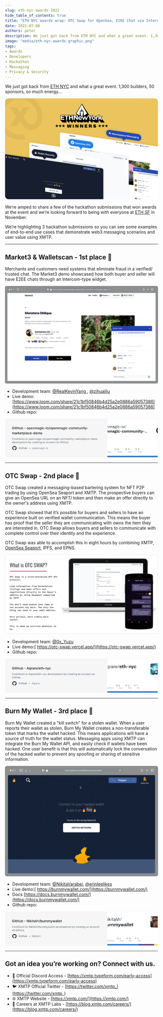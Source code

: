 ```yaml
---
slug: eth-nyc-awards-2022
hide_table_of_contents: true
title: "ETH NYC awards wrap: OTC Swap for OpenSea, E2EE Chat via Intercom widget, and a kill switch “Burn My Wallet” for hacked wallets"
date: 2022-07-08
authors: peter
description: We just got back from ETH NYC and what a great event. 1,300 builders, 50 sponsors, so much energy…
image: "media/eth-nyc-awards-graphic.png"
tags:
- Awards
- Developers
- Hackathon
- Messaging
- Privacy & Security
---
```


We just got back from [ETH NYC](https://ethglobal.com/) and what a great event. 1,300 builders, 50 sponsors, so much energy…

![](media/eth-nyc-awards-graphic.png)

<!--truncate-->

We’re amped to share a few of the hackathon submissions that won awards at the event and we’re looking forward to being with everyone at [ETH SF](https://sf.ethglobal.com/) in November.

We’re highlighting 3 hackathon submissions so you can see some examples of end-to-end use cases that demonstrate web3 messaging scenarios and user value using XMTP.

---


## Market3 & Walletscan - 1st place 🥇

Merchants and customers need systems that eliminate fraud in a verified/ trusted chat. The Market3 demo showcased how both buyer and seller will have E2EE chats through an Intercom-type widget.

![alt_text](media/market3-2.png)

* Development team: [@RealKevinYang ](https://twitter.com/RealKevinYang), [@zihuajliu](https://twitter.com/zihuajliu)
* Live demo: [https://www.loom.com/share/21c1bf50846b4d25a2e0886a59057386](https://www.loom.com/share/21c1bf50846b4d25a2e0886a59057386)
* Github repo:

[![](media/openmagic-repo-card.png)](https://github.com/openmagic-io/openmagic-community-marketplace-demo)

---


## OTC Swap - 2nd place 🥈

OTC Swap created a messaging-based bartering system for NFT P2P trading by using OpenSea Seaport and XMTP. The prospective buyers can give an OpenSea URL on an NFT/ token and then make an offer directly to the owner's address using XMTP.

OTC Swap showed that it’s possible for buyers and sellers to have an experience built on verified wallet communication. This means the buyer has proof that the seller they are communicating with owns the item they are interested in. OTC Swap allows buyers and sellers to communicate with complete control over their identity and the experience.

OTC Swap was able to accomplish this in eight hours by combining XMTP, [OpenSea Seaport](https://opensea.io/blog/announcements/launching-seaport-saving-the-community-millions-in-fees/), IPFS, and EPNS.

![alt_text](media/image--1--1-2.png)

* Development team: [@0x_Yuzu](https://twitter.com/0x_Yuzu)
* Live demo:[ https://otc-swap.vercel.app/](https://otc-swap.vercel.app/)
* Github repo:

[![](media/otcswap-repo-card.png)](https://github.com/Aqrare/eth-nyc)

---


## Burn My Wallet - 3rd place 🥉

Burn My Wallet created a "kill switch" for a stolen wallet. When a user reports their wallet as stolen, Burn My Wallet creates a non-transferable token that marks the wallet hacked. This means applications will have a source of truth for the wallet status.  Messaging apps using XMTP can integrate the Burn My Wallet API, and easily check if wallets have been hacked. One user benefit is that this will automatically lock the conversation of the hacked wallet to prevent any spoofing or sharing of sensitive information.

![alt_text](media/burnmywallet-3.png)

* Development team: [@NikitaVarabei](https://twitter.com/NikitaVarabei), [@erinleelikes](https://twitter.com/erinleelikes)
* Live demo:[ https://burnmywallet.com/](https://burnmywallet.com/)
* Docs [https://docs.burnmywallet.com/](https://docs.burnmywallet.com/)
* Github repo:

[![](media/burnmywallet-repo-card.png)](https://github.com/NikitaVr/burnmywallet)

---


## Got an idea you’re working on? Connect with us.

* 👾 Official Discord Access - [https://xmtp.typeform.com/early-access](https://xmtp.typeform.com/early-access)
* 🐦 XMTP Official Twitter - [https://twitter.com/xmtp_](https://twitter.com/xmtp_)
* 🌐 XMTP Website - [https://xmtp.com/](https://xmtp.com/)
* 📖 Careers at XMTP Labs - [https://blog.xmtp.com/careers/](https://blog.xmtp.com/careers/)
